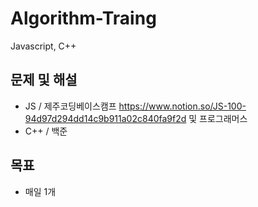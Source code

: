 # Algorithm-Traing
Javascript, C++

## 문제 및 해설

- JS / 제주코딩베이스캠프 https://www.notion.so/JS-100-94d97d294dd14c9b911a02c840fa9f2d 및 프로그래머스
- C++ / 백준
## 목표
- 매일 1개